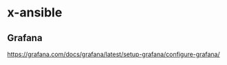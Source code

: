 # x-ansible




## Grafana

https://grafana.com/docs/grafana/latest/setup-grafana/configure-grafana/